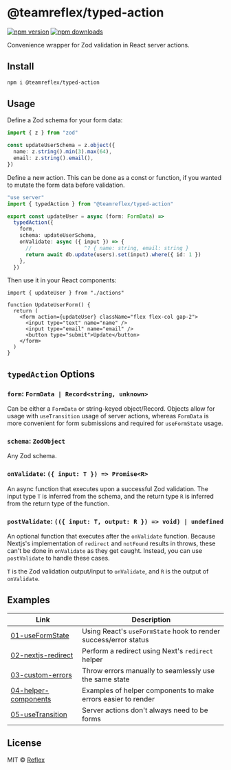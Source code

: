 # @teamreflex/typed-action

[![npm version](https://badgen.net/npm/v/@teamreflex/typed-action)](https://npm.im/@teamreflex/typed-action) [![npm downloads](https://badgen.net/npm/dm/@teamreflex/typed-action)](https://npm.im/@teamreflex/typed-action)

Convenience wrapper for Zod validation in React server actions.

## Install

```bash
npm i @teamreflex/typed-action
```

## Usage

Define a Zod schema for your form data:

```ts
import { z } from "zod"

const updateUserSchema = z.object({
  name: z.string().min(3).max(64),
  email: z.string().email(),
})
```

Define a new action. This can be done as a const or function, if you wanted to mutate the form data before validation.

```ts
"use server"
import { typedAction } from "@teamreflex/typed-action"

export const updateUser = async (form: FormData) =>
  typedAction({
    form,
    schema: updateUserSchema,
    onValidate: async ({ input }) => {
      //                 ^? { name: string, email: string }
      return await db.update(users).set(input).where({ id: 1 })
    },
  })
```

Then use it in your React components:

```tsx
import { updateUser } from "./actions"

function UpdateUserForm() {
  return (
    <form action={updateUser} className="flex flex-col gap-2">
      <input type="text" name="name" />
      <input type="email" name="email" />
      <button type="submit">Update</button>
    </form>
  )
}
```

## `typedAction` Options

### `form`: `FormData | Record<string, unknown>`

Can be either a `FormData` or string-keyed object/Record. Objects allow for usage with `useTransition` usage of server actions, whereas `FormData` is more convenient for form submissions and required for `useFormState` usage.

### `schema`: `ZodObject`

Any Zod schema.

### `onValidate`: `({ input: T }) => Promise<R>`

An async function that executes upon a successful Zod validation. The input type `T` is inferred from the schema, and the return type `R` is inferred from the return type of the function.

### `postValidate`: `(({ input: T, output: R }) => void) | undefined`

An optional function that executes after the `onValidate` function. Because Nextjs's implementation of `redirect` and `notFound` results in throws, these can't be done in `onValidate` as they get caught. Instead, you can use `postValidate` to handle these cases.

`T` is the Zod validation output/input to `onValidate`, and `R` is the output of `onValidate`.

## Examples

| Link                                                  | Description                                                      |
| ----------------------------------------------------- | ---------------------------------------------------------------- |
| [01-useFormState](examples/01-useFormState)           | Using React's `useFormState` hook to render success/error status |
| [02-nextjs-redirect](examples/02-nextjs-redirect)     | Perform a redirect using Next's `redirect` helper                |
| [03-custom-errors](examples/03-custom-errors)         | Throw errors manually to seamlessly use the same state           |
| [04-helper-components](examples/04-helper-components) | Examples of helper components to make errors easier to render    |
| [05-useTransition](examples/05-useTransition)         | Server actions don't always need to be forms                     |

## License

MIT &copy; [Reflex](https://github.com/teamreflex)
